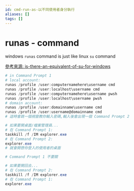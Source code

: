 ```yaml
---
id: cmd-run-as-以不同使用者身分執行
aliases: []
tags: []
---
```


# runas - command

windows `runas` command is just like linux `su` command

[參考來源: is-there-an-equivalent-of-su-for-windows](https://serverfault.com/questions/16886/is-there-an-equivalent-of-su-for-windows)

```powershell
# in Command Prompt 1
# local account:
runas /profile /user:computernamehere\username cmd
runas /profile /user:localhost\username cmd
runas /profile /user:computernamehere\username pwsh
runas /profile /user:localhost\username pwsh
# domain account:
runas /profile /user:domainname\username cmd
runas /profile /user:username@domainname cmd
# 這時會跳一個視窗教你輸入密碼,輸入後會出現一個 Command Prompt 2

# 如果要開桌面/檔案管理員...
# 在 Command Prompt 1:
taskkill /f /IM explorer.exe
# 在 Command Prompt 2:
explorer.exe
# 就會開啓你登入的使用者的桌面

# Command Prompt 1 不要關

# 如果要開回去...
# 在 Command Prompt 2:
taskkill /f /IM explorer.exe
# 在 Command Prompt 1:
explorer.exe
```
